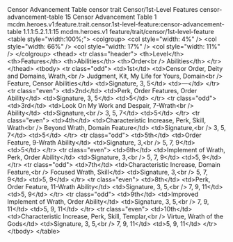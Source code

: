 <ability>
  <name>Censor Advancement Table</name>
  <metadata>
    <class>censor</class>
    <feature_type>trait</feature_type>
    <file_dpath>Censor/1st-Level Features</file_dpath>
    <item_id>censor-advancement-table</item_id>
    <item_index>15</item_index>
    <item_name>Censor Advancement Table</item_name>
    <level>1</level>
    <scc>mcdm.heroes.v1:feature.trait.censor.1st-level-feature:censor-advancement-table</scc>
    <scdc>1.1.1:5.2.1.1:15</scdc>
    <source>mcdm.heroes.v1</source>
    <type>feature/trait/censor/1st-level-feature</type>
  </metadata>
  <effects>
    <effect type="mundane">&lt;table style=&quot;width:100%;&quot;&gt;
&lt;colgroup&gt;
&lt;col style=&quot;width: 4%&quot; /&gt;
&lt;col style=&quot;width: 66%&quot; /&gt;
&lt;col style=&quot;width: 17%&quot; /&gt;
&lt;col style=&quot;width: 11%&quot; /&gt;
&lt;/colgroup&gt;
&lt;thead&gt;
&lt;tr class=&quot;header&quot;&gt;
&lt;th&gt;Level&lt;/th&gt;
&lt;th&gt;Features&lt;/th&gt;
&lt;th&gt;Abilities&lt;/th&gt;
&lt;th&gt;Order&lt;br /&gt;
Abilities&lt;/th&gt;
&lt;/tr&gt;
&lt;/thead&gt;
&lt;tbody&gt;
&lt;tr class=&quot;odd&quot;&gt;
&lt;td&gt;1st&lt;/td&gt;
&lt;td&gt;Censor Order, Deity and Domains, Wrath,&lt;br /&gt;
Judgment, Kit, My Life for Yours, Domain&lt;br /&gt;
Feature, Censor Abilities&lt;/td&gt;
&lt;td&gt;Signature, 3, 5&lt;/td&gt;
&lt;td&gt;—&lt;/td&gt;
&lt;/tr&gt;
&lt;tr class=&quot;even&quot;&gt;
&lt;td&gt;2nd&lt;/td&gt;
&lt;td&gt;Perk, Order Features, Order Ability&lt;/td&gt;
&lt;td&gt;Signature, 3, 5&lt;/td&gt;
&lt;td&gt;5&lt;/td&gt;
&lt;/tr&gt;
&lt;tr class=&quot;odd&quot;&gt;
&lt;td&gt;3rd&lt;/td&gt;
&lt;td&gt;Look On My Work and Despair, 7-Wrath&lt;br /&gt;
Ability&lt;/td&gt;
&lt;td&gt;Signature,&lt;br /&gt;
3, 5, 7&lt;/td&gt;
&lt;td&gt;5&lt;/td&gt;
&lt;/tr&gt;
&lt;tr class=&quot;even&quot;&gt;
&lt;td&gt;4th&lt;/td&gt;
&lt;td&gt;Characteristic Increase, Perk, Skill, Wrath&lt;br /&gt;
Beyond Wrath, Domain Feature&lt;/td&gt;
&lt;td&gt;Signature,&lt;br /&gt;
3, 5, 7&lt;/td&gt;
&lt;td&gt;5&lt;/td&gt;
&lt;/tr&gt;
&lt;tr class=&quot;odd&quot;&gt;
&lt;td&gt;5th&lt;/td&gt;
&lt;td&gt;Order Feature, 9-Wrath Ability&lt;/td&gt;
&lt;td&gt;Signature, 3,&lt;br /&gt;
5, 7, 9&lt;/td&gt;
&lt;td&gt;5&lt;/td&gt;
&lt;/tr&gt;
&lt;tr class=&quot;even&quot;&gt;
&lt;td&gt;6th&lt;/td&gt;
&lt;td&gt;Implement of Wrath, Perk, Order Ability&lt;/td&gt;
&lt;td&gt;Signature, 3,&lt;br /&gt;
5, 7, 9&lt;/td&gt;
&lt;td&gt;5, 9&lt;/td&gt;
&lt;/tr&gt;
&lt;tr class=&quot;odd&quot;&gt;
&lt;td&gt;7th&lt;/td&gt;
&lt;td&gt;Characteristic Increase, Domain Feature,&lt;br /&gt;
Focused Wrath, Skill&lt;/td&gt;
&lt;td&gt;Signature, 3,&lt;br /&gt;
5, 7, 9&lt;/td&gt;
&lt;td&gt;5, 9&lt;/td&gt;
&lt;/tr&gt;
&lt;tr class=&quot;even&quot;&gt;
&lt;td&gt;8th&lt;/td&gt;
&lt;td&gt;Perk, Order Feature, 11-Wrath Ability&lt;/td&gt;
&lt;td&gt;Signature, 3, 5,&lt;br /&gt;
7, 9, 11&lt;/td&gt;
&lt;td&gt;5, 9&lt;/td&gt;
&lt;/tr&gt;
&lt;tr class=&quot;odd&quot;&gt;
&lt;td&gt;9th&lt;/td&gt;
&lt;td&gt;Improved Implement of Wrath, Order Ability&lt;/td&gt;
&lt;td&gt;Signature, 3, 5,&lt;br /&gt;
7, 9, 11&lt;/td&gt;
&lt;td&gt;5, 9, 11&lt;/td&gt;
&lt;/tr&gt;
&lt;tr class=&quot;even&quot;&gt;
&lt;td&gt;10th&lt;/td&gt;
&lt;td&gt;Characteristic Increase, Perk, Skill, Templar,&lt;br /&gt;
Virtue, Wrath of the Gods&lt;/td&gt;
&lt;td&gt;Signature, 3, 5,&lt;br /&gt;
7, 9, 11&lt;/td&gt;
&lt;td&gt;5, 9, 11&lt;/td&gt;
&lt;/tr&gt;
&lt;/tbody&gt;
&lt;/table&gt;</effect>
  </effects>
</ability>
